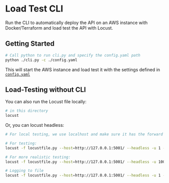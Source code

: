 # Load Test CLI

Run the CLI to automatically deploy the API on an AWS instance with Docker/Terraform and load test the API with Locust.

## Getting Started

```bash
# Call python to run cli.py and specify the config.yaml path
python ./cli.py -c ./config.yaml
```

This will start the AWS instance and load test it with the settings defined in [`config.yaml`](./config.yaml)

## Load-Testing without CLI

You can also run the Locust file locally:

```bash
# in this directory
locust
```

Or, you can locust headless:

```bash
# For local testing, we use localhost and make sure it has the forward slash

# For testing:
locust -f locustfile.py --host=http://127.0.0.1:5001/ --headless -u 1 -r 1 --run-time 5s --expect-workers=1

# For more realistic testing:
locust -f locustfile.py --host=http://127.0.0.1:5001/ --headless -u 100 -r 10 --run-time 30s --expect-workers=2

# Logging to file
locust -f locustfile.py --host=http://127.0.0.1:5001/ --headless -u 1 -r 1 --run-time 5s --expect-workers=1 --logfile="./locust.log"
```
